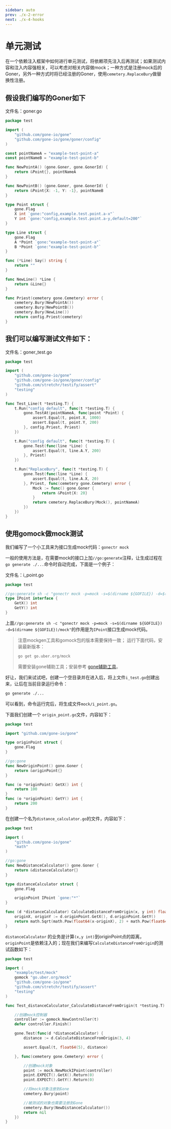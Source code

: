 ```yaml
---
sidebar: auto
prev: ./x-2-error
next: ./x-4-hooks
---
```


# 单元测试

在一个依赖注入框架中如何进行单元测试，将依赖项先注入后再测试；如果测试内容和注入内容强相关，可以考虑对相关内容做mock；一种方式是注册mock后的Goner，另外一种方式时将已经注册的Goner，使用`cemetery.ReplaceBury`做替换性注册。

## 假设我们编写的Goner如下

文件名：goner.go
```go
package test

import (
	"github.com/gone-io/gone"
	"github.com/gone-io/gone/goner/config"
)

const pointNameA = "example-test-point-a"
const pointNameB = "example-test-point-b"

func NewPointA() (gone.Goner, gone.GonerId) {
	return &Point{}, pointNameA
}

func NewPointB() (gone.Goner, gone.GonerId) {
	return &Point{X: -1, Y: -1}, pointNameB
}

type Point struct {
	gone.Flag
	X int `gone:"config,example.test.point.a-x"`
	Y int `gone:"config,example.test.point.a-y,default=200"`
}

type Line struct {
	gone.Flag
	A *Point `gone:"example-test-point-a"`
	B *Point `gone:"example-test-point-b"`
}

func (*Line) Say() string {
	return ""
}

func NewLine() *Line {
	return &Line{}
}

func Priest(cemetery gone.Cemetery) error {
	cemetery.Bury(NewPointA())
	cemetery.Bury(NewPointB())
	cemetery.Bury(NewLine())
	return config.Priest(cemetery)
}
```

## 我们可以编写测试文件如下：
文件名：goner_test.go
```go
package test

import (
	"github.com/gone-io/gone"
	"github.com/gone-io/gone/goner/config"
	"github.com/stretchr/testify/assert"
	"testing"
)

func Test_Line(t *testing.T) {
	t.Run("config default", func(t *testing.T) {
		gone.TestAt(pointNameA, func(point *Point) {
			assert.Equal(t, point.X, 1000)
			assert.Equal(t, point.Y, 200)
		}, config.Priest, Priest)
	})

	t.Run("config default", func(t *testing.T) {
		gone.Test(func(line *Line) {
			assert.Equal(t, line.A.Y, 200)
		}, Priest)
	})

	t.Run("ReplaceBury", func(t *testing.T) {
		gone.Test(func(line *Line) {
			assert.Equal(t, line.A.X, 20)
		}, Priest, func(cemetery gone.Cemetery) error {
			Mock := func() gone.Goner {
				return &Point{X: 20}
			}
			return cemetery.ReplaceBury(Mock(), pointNameA)
		})
	})
}
```

## 使用gomock做mock测试
我们编写了一个小工具来为接口生成mock代码：`gonectr mock`

一般的使用方法是，在需要mock的接口上加`//go:generate`注释，让生成过程在`go generate ./...`命令时自动完成，下面是一个例子：

文件名：i_point.go
```go
package test

//go:generate sh -c "gonectr mock -p=mock -s=$(dirname ${GOFILE}) -d=$(dirname ${GOFILE})/mock"
type IPoint interface {
	GetX() int
	GetY() int
}
```
上面`//go:generate sh -c "gonectr mock -p=mock -s=$(dirname ${GOFILE}) -d=$(dirname ${GOFILE})/mock"`的作用是为`IPoint`接口生成mock代码。

> 注意mockgen工具和gomock包的版本需要保持一致；
> 运行下面代码，安装最新版本：
> ```bash
> go get go.uber.org/mock
> ```
>
> 需要安装gone辅助工具；安装参考 [gone辅助工具](https://goner.fun/zh/references/gone-tool.html)。


好让，我们来试试吧，创建一个空目录并在进入后，将上文件`i_test.go`创建出来，让后在当前目录运行命令：
```bash
go generate ./...
```
可以看到，命令运行完后，将生成文件`mock/i_point.go`。

下面我们创建一个 `origin_point.go`文件，内容如下：
```go
package test

import "github.com/gone-io/gone"

type originPoint struct {
	gone.Flag
}

//go:gone
func NewOriginPoint() gone.Goner {
	return &originPoint{}
}

func (o *originPoint) GetX() int {
	return 100
}
func (o *originPoint) GetY() int {
	return 200
}
```

在创建一个名为`distance_calculator.go`的文件，内容如下：
```go
package test

import (
	"github.com/gone-io/gone"
	"math"
)

//go:gone
func NewDistanceCalculator() gone.Goner {
	return &distanceCalculator{}
}

type distanceCalculator struct {
	gone.Flag

	originPoint IPoint `gone:"*"`
}

func (d *distanceCalculator) CalculateDistanceFromOrigin(x, y int) float64 {
	originX, originY := d.originPoint.GetX(), d.originPoint.GetY()
	return math.Sqrt(math.Pow(float64(x-originX), 2) + math.Pow(float64(y-originY), 2))
}
```


`distanceCalculator` 的业务是计算`(x,y int)`到originPoint点的距离，`originPoint`是依赖注入的；现在我们来编写`CalculateDistanceFromOrigin`的测试函数如下：
```go
package test

import (
	"example/test/mock"
	gomock "go.uber.org/mock"
	"github.com/gone-io/gone"
	"github.com/stretchr/testify/assert"
	"testing"
)

func Test_distanceCalculator_CalculateDistanceFromOrigin(t *testing.T) {

	//创建mock控制器
	controller := gomock.NewController(t)
	defer controller.Finish()

	gone.Test(func(d *distanceCalculator) {
		distance := d.CalculateDistanceFromOrigin(3, 4)

		assert.Equal(t, float64(5), distance)

	}, func(cemetery gone.Cemetery) error {

		//创建mock对象
		point := mock.NewMockIPoint(controller)
		point.EXPECT().GetX().Return(0)
		point.EXPECT().GetY().Return(0)

		//将mock对象注册到Gone
		cemetery.Bury(point)

		//被测试的对象也需要注册到Gone
		cemetery.Bury(NewDistanceCalculator())
		return nil
	})
}
```